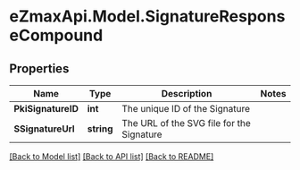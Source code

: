 
# eZmaxApi.Model.SignatureResponseCompound

## Properties

Name | Type | Description | Notes
------------ | ------------- | ------------- | -------------
**PkiSignatureID** | **int** | The unique ID of the Signature | 
**SSignatureUrl** | **string** | The URL of the SVG file for the Signature | 

[[Back to Model list]](../README.md#documentation-for-models)
[[Back to API list]](../README.md#documentation-for-api-endpoints)
[[Back to README]](../README.md)

